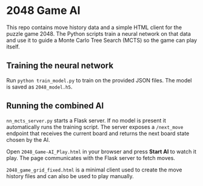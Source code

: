 # 2048 Game AI

This repo contains move history data and a simple HTML client for the puzzle game 2048.  The Python scripts train a neural network on that data and use it to guide a Monte Carlo Tree Search (MCTS) so the game can play itself.

## Training the neural network
Run `python train_model.py` to train on the provided JSON files.  The model is saved as `2048_model.h5`.

## Running the combined AI
`nn_mcts_server.py` starts a Flask server.  If no model is present it automatically runs the training script.  The server exposes a `/next_move` endpoint that receives the current board and returns the next board state chosen by the AI.

Open `2048_Game-AI_Play.html` in your browser and press **Start AI** to watch it play.  The page communicates with the Flask server to fetch moves.

`2048_game_grid_fixed.html` is a minimal client used to create the move history files and can also be used to play manually.
